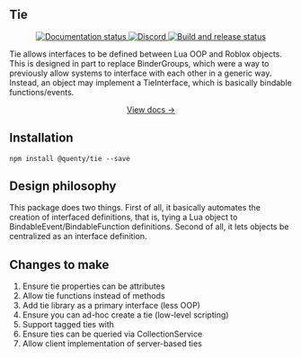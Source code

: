 ## Tie
<div align="center">
  <a href="http://quenty.github.io/NevermoreEngine/">
    <img src="https://github.com/Quenty/NevermoreEngine/actions/workflows/docs.yml/badge.svg" alt="Documentation status" />
  </a>
  <a href="https://discord.gg/mhtGUS8">
    <img src="https://img.shields.io/discord/385151591524597761?color=5865F2&label=discord&logo=discord&logoColor=white" alt="Discord" />
  </a>
  <a href="https://github.com/Quenty/NevermoreEngine/actions">
    <img src="https://github.com/Quenty/NevermoreEngine/actions/workflows/build.yml/badge.svg" alt="Build and release status" />
  </a>
</div>

Tie allows interfaces to be defined between Lua OOP and Roblox objects. This is designed in part to replace BinderGroups, which were a way to previously allow systems to interface with each other in a generic way. Instead, an object may implement a TieInterface, which is basically bindable functions/events.

<div align="center"><a href="https://quenty.github.io/NevermoreEngine/api/Action">View docs →</a></div>

## Installation
```
npm install @quenty/tie --save
```

## Design philosophy
This package does two things. First of all, it basically automates the creation of interfaced definitions, that is, tying a Lua object to BindableEvent/BindableFunction definitions. Second of all, it lets objects be centralized as an interface definition.

## Changes to make

1. Ensure tie properties can be attributes
1. Allow tie functions instead of methods
1. Add tie library as a primary interface (less OOP)
1. Ensure you can ad-hoc create a tie (low-level scripting)
1. Support tagged ties with
1. Ensure ties can be queried via CollectionService
1. Allow client implementation of server-based ties
